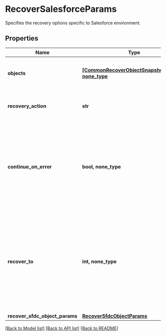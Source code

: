 # RecoverSalesforceParams

Specifies the recovery options specific to Salesforce environment.

## Properties
Name | Type | Description | Notes
------------ | ------------- | ------------- | -------------
**objects** | [**[CommonRecoverObjectSnapshotParams], none_type**](CommonRecoverObjectSnapshotParams.md) | Specifies the list of recover Object parameters. | 
**recovery_action** | **str** | Specifies the type of recover action to be performed. | 
**continue_on_error** | **bool, none_type** | Specifies whether to continue recovering other salesforce objects if one of Object failed to recover. Default value is false. | [optional] 
**recover_to** | **int, none_type** | Specifies the id of registered source where the objects are to be recovered. If this is not specified, the recovery job will recover to the original location. | [optional] 
**recover_sfdc_object_params** | [**RecoverSfdcObjectParams**](RecoverSfdcObjectParams.md) |  | [optional] 

[[Back to Model list]](../README.md#documentation-for-models) [[Back to API list]](../README.md#documentation-for-api-endpoints) [[Back to README]](../README.md)


